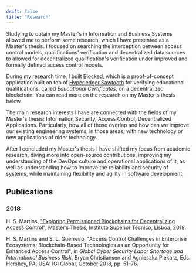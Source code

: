 ```yaml
---
draft: false
title: "Research"
---
```


Studying to obtain my Master's in Information and Business Systems allowed me to perform some research, which I have presented as a Master's thesis. I focused on searching the interception between access control models, qualifications' verification and decentralized data sources to allowed for decentralized qualification's verification under improved and formally defined access control models.

During my research time, I built [Blocked](https://github.com/caramelomartins/Blocked), which is a proof-of-concept application built on top of [Hyperledger Sawtooth](https://www.hyperledger.org/projects/sawtooth) for verifying educational qualifications, called *Educational Certificates*, on a decentralized blockchain. You can read more on the research on my Master's thesis below.

The main research interests I have are connected with the fields of my Master's thesis: Information Security, Access Control, Decentralized Applications. Particularly, how all of those overlap and how can we improve our existing engineering systems, in those areas, with new technology or new applications of older technology.

After I concluded my Master's thesis I have shifted my focus from academic research, diving more into open-source contributions, improving my understanding of the DevOps culture and operational applications of it, as well as understanding how to improve the reliability and security of systems, while maintaining flexibility and agility in software development.

## Publications

### 2018

H. S. Martins, ["Exploring Permissioned Blockchains for Decentralizing Access Control"](https://www.dropbox.com/s/rqjofllejfytju3/Thesis.pdf?dl=0), Master’s Thesis, Instituto Superior Técnico, Lisboa, 2018.

H. S. Martins and S. L. Guerreiro, "Access Control Challenges in Enterprise Ecosystems: Blockchain-Based Technologies as an Opportunity for Enhanced Access Control", in *Global Cyber Security Labor Shortage and International Business Risk*, Bryan Christiansen and Agnieszka Piekarz, Eds. Hershey, PA, USA: IGI Global, October 2018, pp. 51–76.
